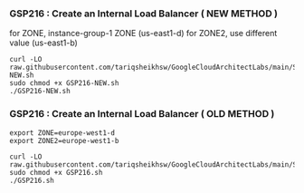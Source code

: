 ### GSP216 : Create an Internal Load Balancer ( NEW METHOD )  


for ZONE, instance-group-1 ZONE (us-east1-d)
for ZONE2, use different value (us-east1-b)

```
curl -LO raw.githubusercontent.com/tariqsheikhsw/GoogleCloudArchitectLabs/main/Solutions/GSP216-NEW.sh
sudo chmod +x GSP216-NEW.sh
./GSP216-NEW.sh

```




### GSP216 : Create an Internal Load Balancer ( OLD METHOD )  

```
export ZONE=europe-west1-d
export ZONE2=europe-west1-b
```


```
curl -LO raw.githubusercontent.com/tariqsheikhsw/GoogleCloudArchitectLabs/main/Solutions/GSP216.sh
sudo chmod +x GSP216.sh
./GSP216.sh

```

